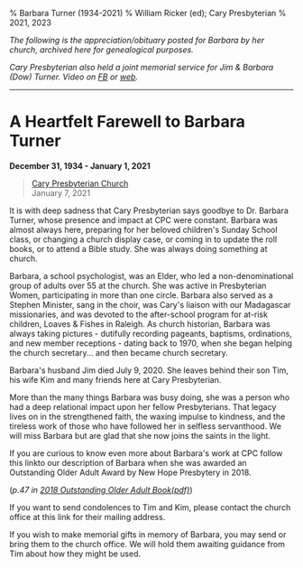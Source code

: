 % Barbara Turner (1934-2021)
% William Ricker (ed); Cary Presbyterian
% 2021, 2023

_The following is the appreciation/obituary posted for Barbara by her church, archived here for genealogical purposes._

_Cary Presbyterian also held a joint memorial service for Jim & Barbara (Dow) Turner. 
Video on [FB](https://www.facebook.com/watch/live/?ref=watch_permalink&v=3052922898299695) or [web](https://www.carypresbyterian.org/media/gkd2zhz/jim-barbara-turner-service-of-witness-to-the-resurrection)._

-----------


# A Heartfelt Farewell to Barbara Turner

**December 31, 1934 - January 1, 2021**

> [Cary Presbyterian Church](https://www.carypresbyterian.org)  
> January 7, 2021

It is with deep sadness that Cary Presbyterian says goodbye to Dr. Barbara Turner, whose presence and impact at CPC were constant.  Barbara was almost always here, preparing for her beloved children's Sunday School class, or changing a church display case, or coming in to update the roll books, or to attend a Bible study. She was always doing something at church.


Barbara, a school psychologist, was an Elder, who led a non-denominational group of adults over 55 at the church.  She was active in Presbyterian Women, participating in more than one circle. Barbara also served as a Stephen Minister, sang in the choir, was Cary's liaison with our Madagascar missionaries, and was devoted to the after-school program for at-risk children, Loaves & Fishes in Raleigh. As church historian, Barbara was always taking pictures - dutifully recording pageants, baptisms, ordinations, and new member receptions - dating back to 1970, when she began helping the church secretary... and then became church secretary.


Barbara's husband Jim died July 9, 2020. She leaves behind their son Tim, his wife Kim and many friends here at Cary Presbyterian.


More than the many things Barbara was busy doing, she was a person who had a deep relational impact upon her fellow Presbyterians.  That legacy lives on in the strengthened faith, the waxing impulse to kindness, and the tireless work of those who have followed her in selfless servanthood.  We will miss Barbara but are glad that she now joins the saints in the light.


If you are curious to know even more about Barbara's work at CPC follow this linkto our description of Barbara when she was awarded an Outstanding Older Adult Award by New Hope Presbytery in 2018.

(_p.47 in [2018 Outstanding Older Adult Book(pdf)](https://nhpresbytery.org/wp-content/uploads/2018OutstandingOlderAdultBook.pdf)_)


If you want to send condolences to Tim and Kim, please contact the church office at this link for their mailing address.


If you wish to make memorial gifts in memory of Barbara, you may send or bring them to the church office. We will hold them awaiting guidance from Tim about how they might be used.